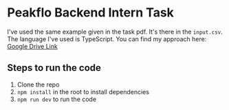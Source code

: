 
# Peakflo Backend Intern Task

I've used the same example given in the task pdf. It's there in the `input.csv`. The language I've used is TypeScript.
You can find my approach here: [Google Drive Link](https://drive.google.com/file/d/15qJ70G1zmC22LlYaMpzCXiY9v6G9cTL7/view?usp=sharing)

## Steps to run the code

1. Clone the repo
2. `npm install` in the root to install dependencies
3. `npm run dev` to run the code

